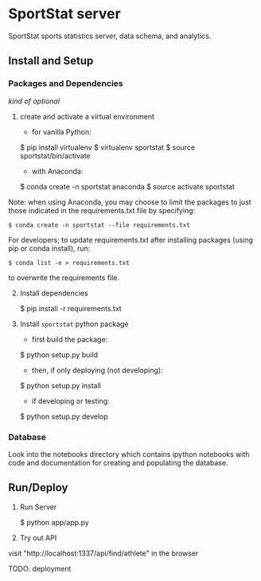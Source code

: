 # SportStat server

SportStat sports statistics server, data schema, and analytics.

## Install and Setup

### Packages and Dependencies

*kind of optional*

1. create and activate a virtual environment

    - for vanilla Python:

    $ pip install virtualenv
    $ virtualenv sportstat
    $ source sportstat/bin/activate

    - with Anaconda:

    $ conda create -n sportstat anaconda
    $ source activate sportstat

Note: when using Anaconda, you may choose to limit the packages to just those
indicated in the requirements.txt file by specifying:

    $ conda create -n sportstat --file requirements.txt

For developers; to update requirements.txt after installing packages (using 
pip or conda install), run:

    $ conda list -e > requirements.txt

to overwrite the requirements file.


2. Install dependencies

    $ pip install -r requirements.txt


3. Install `sportstat` python package

    - first build the package:

    $ python setup.py build

    - then, if only deploying (not developing):

    $ python setup.py install

    - if developing or testing:

    $ python setup.py develop


### Database

Look into the notebooks directory which contains ipython notebooks with code 
and documentation for creating and populating the database.


## Run/Deploy

1. Run Server

    $ python app/app.py

2. Try out API

visit "http://localhost:1337/api/find/athlete" in the browser

TODO: deployment
